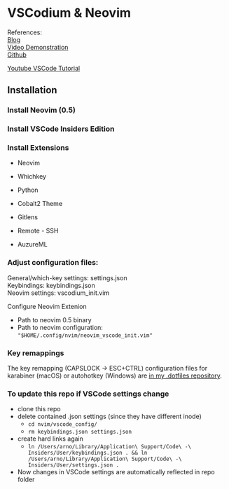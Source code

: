 # VSCodium & Neovim

References:  
[Blog](https://www.chrisatmachine.com/Neovim/22-vscodium-neovim/)  
[Video Demonstration](https://www.youtube.com/watch?v=g4dXZ0RQWdw)  
[Github](https://github.com/ChristianChiarulli/nvim)  


[Youtube VSCode Tutorial](https://www.youtube.com/watch?v=WPqXP_kLzpo)

## Installation

### Install Neovim (0.5)
### Install VSCode Insiders Edition

### Install Extensions
- Neovim
- Whichkey
- Python

- Cobalt2 Theme
- Gitlens
- Remote - SSH
- AuzureML

### Adjust configuration files:
General/which-key settings: settings.json  
Keybindings: keybindings.json  
Neovim settings: vscodium_init.vim  

Configure Neovim Extenion
- Path to neovim 0.5 binary 
- Path to neovim configuration: `"$HOME/.config/nvim/neovim_vscode_init.vim"`

### Key remappings
The key remapping (CAPSLOCK -> ESC+CTRL) configuration files for karabiner (macOS) or autohotkey (Windows) are [in my .dotfiles repository](https://github.com/arnoan/.dotfiles/tree/vscode_neovim/.config). 

### To update this repo if VSCode settings change
- clone this repo
- delete contained .json settings (since they have different inode)
    - `cd nvim/vscode_config/`
    - `rm keybindings.json settings.json`
- create hard links again
    - `ln /Users/arno/Library/Application\ Support/Code\ -\ Insiders/User/keybindings.json . && ln /Users/arno/Library/Application\ Support/Code\ -\ Insiders/User/settings.json .`
- Now changes in VSCode settings are automatically reflected in repo folder
